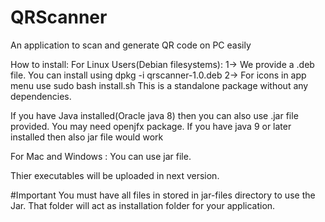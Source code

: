 # QRScanner
An application to scan and generate QR code on PC easily

How to install:
For Linux Users(Debian filesystems):
1-> We provide a .deb file. You can install using dpkg -i qrscanner-1.0.deb
2-> For icons in app menu use sudo bash install.sh
This is a standalone package without any dependencies.

If you have Java installed(Oracle java 8) then you can also use .jar file provided.
You may need openjfx package. If you have java 9 or later installed then also jar file would work

For Mac and Windows :
You can use jar file.

Thier executables will be uploaded in next version.

#Important
You must have all files in stored in jar-files directory to use the Jar. That folder will act as installation folder for your application.
